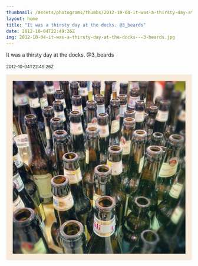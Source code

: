 ```yaml
---
thumbnail: /assets/photograms/thumbs/2012-10-04-it-was-a-thirsty-day-at-the-docks---3-beards.jpg
layout: home
title: "It was a thirsty day at the docks. @3_beards"
date: 2012-10-04T22:49:26Z
img: 2012-10-04-it-was-a-thirsty-day-at-the-docks---3-beards.jpg
---
```


It was a thirsty day at the docks. @3_beards

<small>2012-10-04T22:49:26Z</small>

![It was a thirsty day at the docks. @3_beards](2012-10-04-it-was-a-thirsty-day-at-the-docks---3-beards.jpg)
